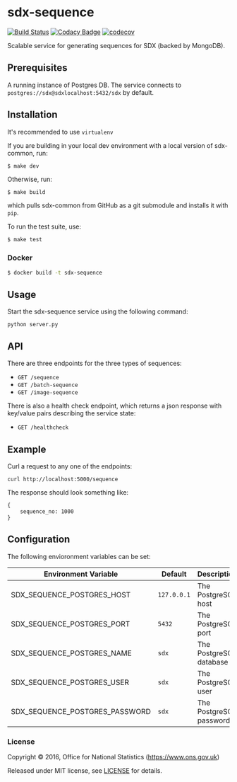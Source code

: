 # sdx-sequence

[![Build Status](https://travis-ci.org/ONSdigital/sdx-sequence.svg?branch=master)](https://travis-ci.org/ONSdigital/sdx-sequence) [![Codacy Badge](https://api.codacy.com/project/badge/Grade/6e6856e9c191481ebeed8c10b70cfc16)](https://www.codacy.com/app/ons-sdc/sdx-sequence?utm_source=github.com&amp;utm_medium=referral&amp;utm_content=ONSdigital/sdx-sequence&amp;utm_campaign=Badge_Grade) [![codecov](https://codecov.io/gh/ONSdigital/sdx-sequence/branch/master/graph/badge.svg)](https://codecov.io/gh/ONSdigital/sdx-sequence)

Scalable service for generating sequences for SDX (backed by MongoDB).

## Prerequisites

A running instance of Postgres DB. The service connects to `postgres://sdx@sdxlocalhost:5432/sdx` by default.


## Installation

It's recommended to use ``virtualenv``

If you are building in your local dev environment with a local version of sdx-common, run:

```shell
$ make dev
```

Otherwise, run:

```bash
$ make build
```

which pulls sdx-common from GitHub as a git submodule and installs it with `pip`.

To run the test suite, use:

```bash
$ make test
```

### Docker

```bash
$ docker build -t sdx-sequence
```

## Usage

Start the sdx-sequence service using the following command:

    python server.py

## API

There are three endpoints for the three types of sequences:
 * `GET /sequence`
 * `GET /batch-sequence`
 * `GET /image-sequence`

There is also a health check endpoint, which returns a json response with key/value pairs describing the service state:
 * `GET /healthcheck`

## Example

Curl a request to any one of the endpoints:
```
curl http://localhost:5000/sequence
```

The response should look something like:
```
{
    sequence_no: 1000
}
```

## Configuration

The following envioronment variables can be set:

| Environment Variable           | Default                               | Description
|--------------------------------|---------------------------------------|----------------
| SDX_SEQUENCE_POSTGRES_HOST     | `127.0.0.1`                           | The PostgreSQL host
| SDX_SEQUENCE_POSTGRES_PORT     | `5432`                                | The PostgreSQL port
| SDX_SEQUENCE_POSTGRES_NAME     | `sdx`                                 | The PostgreSQL database
| SDX_SEQUENCE_POSTGRES_USER     | `sdx`                                 | The PostgreSQL user
| SDX_SEQUENCE_POSTGRES_PASSWORD | `sdx`                                 | The PostgreSQL password

### License

Copyright ©‎ 2016, Office for National Statistics (https://www.ons.gov.uk)

Released under MIT license, see [LICENSE](LICENSE) for details.
